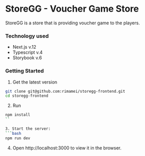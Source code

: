 # StoreGG - Voucher Game Store

StoreGG is a store that is providing voucher game to the players.

### Technology used

- Next.js v.12
- Typescript v.4
- Storybook v.6

### Getting Started
1. Get the latest version

```bash
git clone git@github.com:rimamei/storegg-frontend.git
cd storegg-frontend
```

2. Run

```bash
npm install
``

3. Start the server:
```bash
npm run dev
```

4. Open http://localhost:3000 to view it in the browser.
